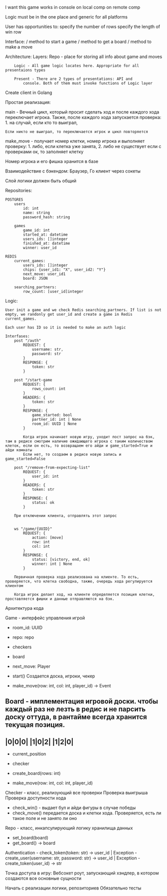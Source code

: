I want this game works in
    console on local comp
    on remote comp


Logic must be in the one place and generic for all platforms

User has opportunities to:
    specify the number of rows
    specify the length of win row


Interface:
    / method to start a game
    / method to get a board
    / method to make a move


Architecture:
    Layers:
        Repo - place for storing all info about game and moves

        Logic - All game logic locates here. Appropriate for all presentaions types

        Present - There are 2 types of presentations: API and
            console. Both of them must invoke functions of Logic layer


Create client in Golang



Простая реализация:

main - Вечный цикл, который просит сделать ход и после каждого хода
    переключает игрока. Также, после каждого хода запускается 
    проверка:
        1. на случай, если кто то выиграл, 
    
    Если никто не выиграл, то переключается игрок и цикл повторяется


make_move - получает номер клетки, номер игрока и выполняет проверку:
        1. либо, если клетка уже занята, 
        2. либо не существует
    если с проверками ок, то заполняет клетку


Номер игрока и его фишка хранится в базе



Взаимодействие с бэкендом:
    Браузер, Го клиент через сокеты


Слой логики должен быть общий

Repositories:

    POSTGRES
        users
            id: int
            name: string
            password_hash: string

        games
            game_id: int
            started_at: datetime
            users_ids: []integer
            finished_at: datetime
            winner: user_id

    REDIS
        current_games:
            users_ids: []integer
            chips: {user_id1: "X", user_id2: "Y"}
            next_move: user_id1
            board: JSON

        searching_partners:
            row_count: [user_id]integer


Logic:

    User init a game and we check Redis searching_partners. If list is not empty, we randonly get user_id and create a game in Redis current_games.

    Each user has ID so it is needed to make an auth logic

    Interfases:
        post "/auth"
            REQUEST: {
                username: str,
                password: str
            }
            RESPONSE: {
                token: str
            }

        post "/start-game
            REQUEST: {
                rows_count: int
            }
            HEADERS: {
                token: str
            }
            RESPONSE: {
                game_started: bool
                partner_id: int | None
                room_id: UUID | None
            }

            Когда игрок начинает новую игру, уходит пост запрос на бэк, там в редисе смотрим наличие ожидающего игрока с таким количеством клеток, если он есть, то возвращаем его айди и game_started=True и айди комнаты
            Если нет, то создаем в редисе новую запись и game_started=False

        post "/remove-from-expecting-list"
            REQUEST: {
                user_id: int
            }
            HEADERS: {
                token: str
            }
            RESPONSE: {
                status: ok
            }

        При отключении клиента, отправлять этот запрос


        ws "/game/{UUID}"
            REQUEST: {
                action: [move]
                row: int
                col: int
            }
            RESPONSE: {
                status: [victory, end, ok]
                winner: int | None
            }

        Первичная проверка хода реализована на клиенте. То есть, проверяется, что клетка свободна, также, очередь хода регулируется клиентом

        Когда игрок делает ход, на клиенте определяется позиция клетки, проставляется фишки и данные отправляются на бэк. 


Архитектура кода


Game - интерфейс управления игрой
- room_id: UUID
- repo: repo
- checkers
- board
- next_move: Player

- start()
Создается доска, игроки, чекер

- make_move(row: int, col: int, player_id) -> Event


Board - имплементация игровой доски.
чтобы каждый раз не лезть в редис и не парсить доску оттуда, в рантайме всегда хранится текущая позиция.
------------
|0|0|0|
|1|0|2|
|1|2|0|
------------
- current_position
- checker

- create_board(rows: int)
- make_move(row: int, col: int, player_id)


Checker - класс, реализующий все проверки
    Проверка выигрыша
    Проверка доступности хода
- check_win() - выдает бул и айди фигуры в случае победы
- check_move()
передается доска и клетки хода. Проверяется, есть ли такое поле и не занято ли оно

Repo - класс, инкапсулирующий логику хранилища данных
- set_board(board) 
- get_board() -> board


Authentication
    - check_token(token: str) -> user_id | Exception
    - create_user(username: str, password: str) -> user_id |    Exception
    - create_token(user_id) -> str

Точка доступа в игру:
    Вебсокет роут, запускающий хэндлер, в котором создаются все основные сущности


Начать с реализации логики, репозиториев
Обязательно тесты